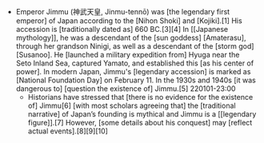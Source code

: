 - Emperor Jimmu (神武天皇, Jinmu-tennō) was [the legendary first emperor] of Japan according to the [Nihon Shoki] and [Kojiki].[1] His accession is [traditionally dated as] 660 BC.[3][4] In [[Japanese mythology]], he was a descendant of the [sun goddess] [Amaterasu], through her grandson Ninigi, as well as a descendant of the [storm god] [Susanoo]. He [launched a military expedition from] Hyuga near the Seto Inland Sea, captured Yamato, and established this [as his center of power]. In modern Japan, Jimmu's [legendary accession] is marked as [National Foundation Day] on February 11. In the 1930s and 1940s [it was dangerous to] [question the existence of] Jimmu.[5]
220101-23:00
    - Historians have stressed that [there is no evidence for the existence of] Jimmu[6] [with most scholars agreeing that] the [traditional narrative] of Japan’s founding is mythical and Jimmu is a [[legendary figure]].[7] However, [some details about his conquest] may [reflect actual events].[8][9][10]
